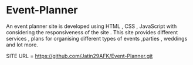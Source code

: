 # Event-Planner
An event planner site is developed using HTML , CSS , JavaScript with considering the responsiveness of the site . This site provides different services , plans for organising different types of events ,parties , weddings and lot more.

SITE URL = https://github.com/Jatin29AFK/Event-Planner.git

